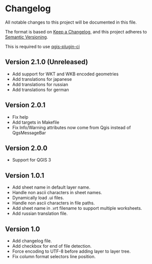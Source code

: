 # Changelog

All notable changes to this project will be documented in this file.

The format is based on [Keep a Changelog](https://keepachangelog.com/en/1.0.0/),
and this project adheres to [Semantic Versioning](https://semver.org/spec/v2.0.0.html).

This is required to use [qgis-plugin-ci](https://opengisch.github.io/qgis-plugin-ci/)

<!-- ## Unreleased [{version_tag}](https://github.com/camptocamp/QGIS-SpreadSheetLayers/releases/tag/{version_tag}) - YYYY-MM-DD -->

## Version 2.1.0 (Unreleased)

- Add support for WKT and WKB encoded geometries
- Add translations for japanese
- Add translations for russian
- Add translations for german

## Version 2.0.1

- Fix help
- Add targets in Makefile
- Fix Info/Warning attributes now come from Qgis instead of QgsMessageBar

## Version 2.0.0

- Support for QGIS 3

## Version 1.0.1

- Add sheet name in default layer name.
- Handle non ascii characters in sheet names.
- Dynamically load .ui files.
- Handle non ascii characters in file paths.
- Add sheet name in .vrt filename to support multiple worksheets.
- Add russian translation file.

## Version 1.0

- Add changelog file.
- Add checkbox for end of file detection.
- Force encoding to UTF-8 before adding layer to layer tree.
- Fix column format selectors line position.
